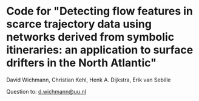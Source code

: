 # Code for "Detecting flow features in scarce trajectory data using networks derived from symbolic itineraries: an application to surface drifters in the North Atlantic"
David Wichmann, Christian Kehl, Henk A. Dijkstra, Erik van Sebille

Question to: d.wichmann@uu.nl


